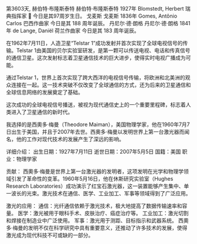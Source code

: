 第3603天, 赫伯特·布隆斯泰特
赫伯特·布隆斯泰特 1927年
Blomstedt, Herbert 瑞典指挥家
🎂 今日是其97周岁生日。
戈麦斯
戈麦斯 1836年
Gomes, Antônio Carlos 巴西作曲家
今日是其 188 周年诞辰。
丹尼尔·德·朗格
丹尼尔·德·朗格 1841年
de Lange, Daniël 荷兰作曲家
今日是其 183 周年诞辰。

在1962年7月11日，人造卫星“Telstar 1”成功发射并首次实现了全球电视信号的传输。Telstar 1由美国的贝尔实验室研发，是第一颗可以传送电视、电话和传真信号的通信卫星。这次发射标志着卫星通信技术的巨大进步，使得实时电视广播成为可能。

通过Telstar 1，世界上首次实现了跨大西洋的电视信号传输，将欧洲和北美洲的观众连接在一起。这一技术突破不仅改变了全球通信的方式，还为后来的卫星通信和全球信息网络的发展奠定了基础。

这次成功的全球电视信号播送，被视为现代通信史上的一个重要里程碑，标志着人类进入了卫星通信的新时代。


我选择的是西奧多·梅曼（Theodore Maiman），美国物理学家，他在1960年7月7日出生于美国，并且于2007年去世。西奧多·梅曼以发明世界上第一台激光器而闻名，他的工作对现代技术的发展产生了深远的影响。

详细介绍：
出生日期：1927年7月11日
逝世日期：2007年5月5日
国籍：美国
职业：物理学家

贡献：
西奧多·梅曼是世界上第一台激光器的发明者，这项发明在光学和物理学领域引发了革命性的变革。1960年5月16日，他在休斯研究实验室（Hughes Research Laboratories）成功演示了红宝石激光器，这一装置能够产生集中、单一波长的光束。激光技术在通信、医学、工业加工、军事等领域得到了广泛应用。

激光的应用：
通信：光纤通信依赖于激光技术，极大地提高了数据传输速率和容量。
医学：激光被用于眼科手术、皮肤治疗、癌症治疗等。
工业加工：激光切割和焊接在制造业中广泛使用。
军事：激光用于测距、目标指示和武器系统。
西奧多·梅曼的发明不仅在科学研究中具有重要意义，还推动了许多技术的发展，使得激光成为现代科技不可或缺的一部分。
